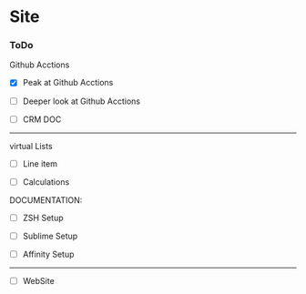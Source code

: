 # Site

### ToDo
Github Acctions  
- [x] Peak at Github Acctions
- [ ] Deeper look at Github Acctions

- [ ] CRM DOC

---

virtual Lists

- [ ] Line item
- [ ] Calculations


DOCUMENTATION:

- [ ] ZSH Setup

- [ ] Sublime Setup

- [ ] Affinity Setup

---

- [ ] WebSite